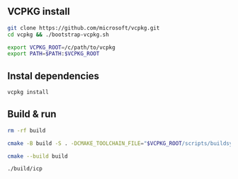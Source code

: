 ## VCPKG install
```bash
git clone https://github.com/microsoft/vcpkg.git
cd vcpkg && ./bootstrap-vcpkg.sh

export VCPKG_ROOT=/c/path/to/vcpkg
export PATH=$PATH:$VCPKG_ROOT
```

## Instal dependencies
```bash
vcpkg install
```

## Build & run
```bash
rm -rf build

cmake -B build -S . -DCMAKE_TOOLCHAIN_FILE="$VCPKG_ROOT/scripts/buildsystems/vcpkg.cmake"

cmake --build build

./build/icp
```